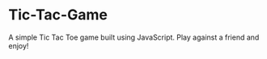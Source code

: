 # Tic-Tac-Game

A simple Tic Tac Toe game built using JavaScript. Play against a friend and enjoy!  
